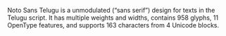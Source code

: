 Noto Sans Telugu is a unmodulated (“sans serif”) design for texts in the Telugu script. It has multiple weights and widths, contains 958 glyphs, 11 OpenType features, and supports 163 characters from 4 Unicode blocks.